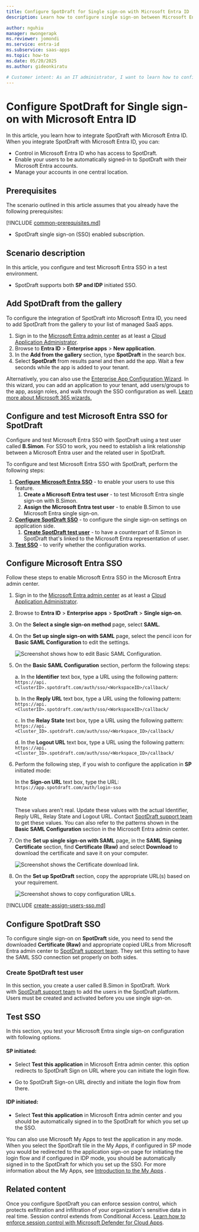 ```yaml
---
title: Configure SpotDraft for Single sign-on with Microsoft Entra ID
description: Learn how to configure single sign-on between Microsoft Entra ID and SpotDraft.

author: nguhiu
manager: mwongerapk
ms.reviewer: jomondi
ms.service: entra-id
ms.subservice: saas-apps
ms.topic: how-to
ms.date: 05/20/2025
ms.author: gideonkiratu

# Customer intent: As an IT administrator, I want to learn how to configure single sign-on between Microsoft Entra ID and SpotDraft so that I can control who has access to SpotDraft, enable automatic sign-in with Microsoft Entra accounts, and manage my accounts in one central location.
---
```


# Configure SpotDraft for Single sign-on with Microsoft Entra ID

In this article,  you learn how to integrate SpotDraft with Microsoft Entra ID. When you integrate SpotDraft with Microsoft Entra ID, you can:

* Control in Microsoft Entra ID who has access to SpotDraft.
* Enable your users to be automatically signed-in to SpotDraft with their Microsoft Entra accounts.
* Manage your accounts in one central location.

## Prerequisites
The scenario outlined in this article assumes that you already have the following prerequisites:

[!INCLUDE [common-prerequisites.md](~/identity/saas-apps/includes/common-prerequisites.md)]
* SpotDraft single sign-on (SSO) enabled subscription.

## Scenario description

In this article,  you configure and test Microsoft Entra SSO in a test environment.

* SpotDraft supports both **SP and IDP** initiated SSO.

## Add SpotDraft from the gallery

To configure the integration of SpotDraft into Microsoft Entra ID, you need to add SpotDraft from the gallery to your list of managed SaaS apps.

1. Sign in to the [Microsoft Entra admin center](https://entra.microsoft.com) as at least a [Cloud Application Administrator](~/identity/role-based-access-control/permissions-reference.md#cloud-application-administrator).
1. Browse to **Entra ID** > **Enterprise apps** > **New application**.
1. In the **Add from the gallery** section, type **SpotDraft** in the search box.
1. Select **SpotDraft** from results panel and then add the app. Wait a few seconds while the app is added to your tenant.

Alternatively, you can also use the [Enterprise App Configuration Wizard](https://portal.office.com/AdminPortal/home?Q=Docs#/azureadappintegration). In this wizard, you can add an application to your tenant, add users/groups to the app, assign roles, and walk through the SSO configuration as well. [Learn more about Microsoft 365 wizards.](/microsoft-365/admin/misc/azure-ad-setup-guides)

## Configure and test Microsoft Entra SSO for SpotDraft

Configure and test Microsoft Entra SSO with SpotDraft using a test user called **B.Simon**. For SSO to work, you need to establish a link relationship between a Microsoft Entra user and the related user in SpotDraft.

To configure and test Microsoft Entra SSO with SpotDraft, perform the following steps:

1. **[Configure Microsoft Entra SSO](#configure-microsoft-entra-sso)** - to enable your users to use this feature.
    1. **Create a Microsoft Entra test user** - to test Microsoft Entra single sign-on with B.Simon.
    1. **Assign the Microsoft Entra test user** - to enable B.Simon to use Microsoft Entra single sign-on.
1. **[Configure SpotDraft SSO](#configure-spotdraft-sso)** - to configure the single sign-on settings on application side.
    1. **[Create SpotDraft test user](#create-spotdraft-test-user)** - to have a counterpart of B.Simon in SpotDraft that's linked to the Microsoft Entra representation of user.
1. **[Test SSO](#test-sso)** - to verify whether the configuration works.

## Configure Microsoft Entra SSO

Follow these steps to enable Microsoft Entra SSO in the Microsoft Entra admin center.

1. Sign in to the [Microsoft Entra admin center](https://entra.microsoft.com) as at least a [Cloud Application Administrator](~/identity/role-based-access-control/permissions-reference.md#cloud-application-administrator).
1. Browse to **Entra ID** > **Enterprise apps** > **SpotDraft** > **Single sign-on**.
1. On the **Select a single sign-on method** page, select **SAML**.
1. On the **Set up single sign-on with SAML** page, select the pencil icon for **Basic SAML Configuration** to edit the settings.

   ![Screenshot shows how to edit Basic SAML Configuration.](common/edit-urls.png "Basic Configuration")

1. On the **Basic SAML Configuration** section, perform the following steps:

    a. In the **Identifier** text box, type a URL using the following pattern:
    `https://api.<ClusterID>.spotdraft.com/auth/sso/<WorkspaceID>/callback/`

    b. In the **Reply URL** text box, type a URL using the following pattern:
    `https://api.<ClusterID>.spotdraft.com/auth/sso/<WorkspaceID>/callback/`

    c. In the **Relay State** text box, type a URL using the following pattern:
    `https://api.<Cluster_ID>.spotdraft.com/auth/sso/<Workspace_ID>/callback/`

    d. In the **Logout URL** text box, type a URL using the following pattern:
    `https://api.<Cluster_ID>.spotdraft.com/auth/sso/<Workspace_ID>/callback/`

1. Perform the following step, if you wish to configure the application in **SP** initiated mode:

    In the **Sign-on URL** text box, type the URL:
    `https://app.spotdraft.com/auth/login-sso`

	> [!NOTE]
	> These values aren't real. Update these values with the actual Identifier, Reply URL, Relay State and Logout URL. Contact [SpotDraft support team](mailto:support@spotdraft.com) to get these values. You can also refer to the patterns shown in the **Basic SAML Configuration** section in the Microsoft Entra admin center.

1. On the **Set up single sign-on with SAML** page, in the **SAML Signing Certificate** section, find **Certificate (Raw)** and select **Download** to download the certificate and save it on your computer.

	![Screenshot shows the Certificate download link.](common/certificateraw.png "Certificate")

1. On the **Set up SpotDraft** section, copy the appropriate URL(s) based on your requirement.

	![Screenshot shows to copy configuration URLs.](common/copy-configuration-urls.png "Metadata")

<a name='create-a-microsoft-entra-id-test-user'></a>

[!INCLUDE [create-assign-users-sso.md](~/identity/saas-apps/includes/create-assign-users-sso.md)]

## Configure SpotDraft SSO

To configure single sign-on on **SpotDraft** side, you need to send the downloaded **Certificate (Raw)** and appropriate copied URLs from Microsoft Entra admin center to [SpotDraft support team](mailto:support@spotdraft.com). They set this setting to have the SAML SSO connection set properly on both sides.

### Create SpotDraft test user

In this section, you create a user called B.Simon in SpotDraft. Work with [SpotDraft support team](mailto:support@spotdraft.com) to add the users in the SpotDraft platform. Users must be created and activated before you use single sign-on.

## Test SSO 

In this section, you test your Microsoft Entra single sign-on configuration with following options.
 
#### SP initiated:
 
* Select **Test this application** in Microsoft Entra admin center. this option redirects to SpotDraft Sign on URL where you can initiate the login flow.  
 
* Go to SpotDraft Sign-on URL directly and initiate the login flow from there.
 
#### IDP initiated:
 
* Select **Test this application** in Microsoft Entra admin center and you should be automatically signed in to the SpotDraft for which you set up the SSO.
 
You can also use Microsoft My Apps to test the application in any mode. When you select the SpotDraft tile in the My Apps, if configured in SP mode you would be redirected to the application sign-on page for initiating the login flow and if configured in IDP mode, you should be automatically signed in to the SpotDraft for which you set up the SSO. For more information about the My Apps, see [Introduction to the My Apps](https://support.microsoft.com/account-billing/sign-in-and-start-apps-from-the-my-apps-portal-2f3b1bae-0e5a-4a86-a33e-876fbd2a4510)
.
## Related content

Once you configure SpotDraft you can enforce session control, which protects exfiltration and infiltration of your organization's sensitive data in real time. Session control extends from Conditional Access. [Learn how to enforce session control with Microsoft Defender for Cloud Apps](/cloud-app-security/proxy-deployment-any-app).
